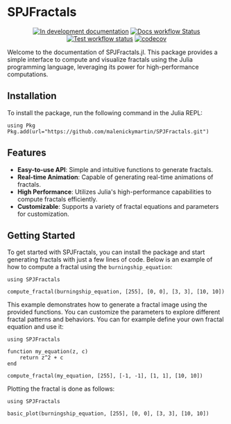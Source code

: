 # SPJFractals
<div align="center">

[![In development documentation](https://img.shields.io/badge/docs-dev-blue.svg)](https://malenickymartin.github.io/SPJFractals.jl/dev)
[![Docs workflow Status](https://github.com/malenickymartin/SPJFractals.jl/actions/workflows/Docs.yml/badge.svg?branch=main)](https://github.com/malenickymartin/SPJFractals.jl/actions/workflows/Docs.yml?query=branch%3Amain)
[![Test workflow status](https://github.com/malenickymartin/SPJFractals.jl/actions/workflows/CI.yml/badge.svg?branch=main)](https://github.com/malenickymartin/SPJFractals.jl/actions/workflows/CI.yml?query=branch%3Amain)
[![codecov](https://codecov.io/gh/malenickymartin/SPJFractals.jl/graph/badge.svg?token=GHSAKYW2KY)](https://codecov.io/gh/malenickymartin/SPJFractals.jl)

</div>

Welcome to the documentation of SPJFractals.jl. This package provides a simple interface to compute and visualize fractals using the Julia programming language, 
leveraging its power for high-performance computations.

## Installation

To install the package, run the following command in the Julia REPL:

```
using Pkg
Pkg.add(url="https://github.com/malenickymartin/SPJFractals.git")
```

## Features

- **Easy-to-use API**: Simple and intuitive functions to generate fractals.
- **Real-time Animation**: Capable of generating real-time animations of fractals.
- **High Performance**: Utilizes Julia's high-performance capabilities to compute fractals efficiently.
- **Customizable**: Supports a variety of fractal equations and parameters for customization.

## Getting Started

To get started with SPJFractals, you can install the package and start generating fractals with just a few lines of code. Below is an example of how to compute a fractal using the `burningship_equation`:

```@example
using SPJFractals

compute_fractal(burningship_equation, [255], [0, 0], [3, 3], [10, 10])
```

This example demonstrates how to generate a fractal image using the provided functions. You can customize the parameters to explore different fractal patterns and behaviors.
You can for example define your own fractal equation and use it:

```@example
using SPJFractals

function my_equation(z, c)
    return z^2 + c
end

compute_fractal(my_equation, [255], [-1, -1], [1, 1], [10, 10])
```

Plotting the fractal is done as follows:

```@example
using SPJFractals

basic_plot(burningship_equation, [255], [0, 0], [3, 3], [10, 10])
```
